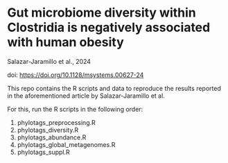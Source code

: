 # Gut microbiome diversity within Clostridia is negatively associated with human obesity
Salazar-Jaramillo et al., 2024

doi: https://doi.org/10.1128/msystems.00627-24

This repo contains the R scripts and data to reproduce the results reported in the aforementioned article by Salazar-Jaramillo et al.

For this, run the R scripts in the following order:

1. phylotags_preprocessing.R
2. phylotags_diversity.R
3. phylotags_abundance.R
4. phylotags_global_metagenomes.R
5. phylotags_suppl.R
